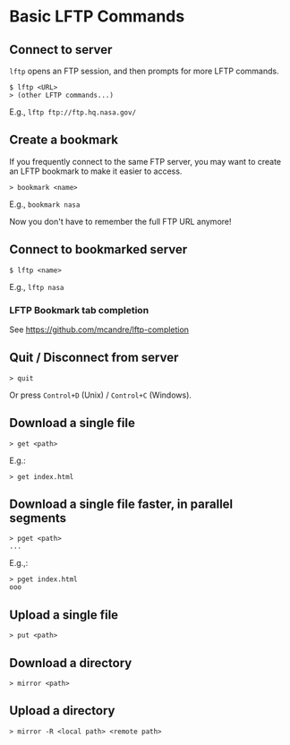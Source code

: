 # Basic LFTP Commands

## Connect to server

`lftp` opens an FTP session, and then prompts for more LFTP commands.

```
$ lftp <URL>
> (other LFTP commands...)
```

E.g., `lftp ftp://ftp.hq.nasa.gov/`

## Create a bookmark

If you frequently connect to the same FTP server, you may want to create an LFTP bookmark to make it easier to access.

```
> bookmark <name>
```

E.g., `bookmark nasa`

Now you don't have to remember the full FTP URL anymore!

## Connect to bookmarked server

```
$ lftp <name>
```

E.g., `lftp nasa`

### LFTP Bookmark tab completion

See https://github.com/mcandre/lftp-completion

## Quit / Disconnect from server

```
> quit
```

Or press `Control+D` (Unix) / `Control+C` (Windows).

## Download a single file

```
> get <path>
```

E.g.:

```
> get index.html
```

## Download a single file faster, in parallel segments

```
> pget <path>
...
```

E.g.,:

```
> pget index.html
ooo
```

## Upload a single file

```
> put <path>
```

## Download a directory

```
> mirror <path>
```

## Upload a directory

```
> mirror -R <local path> <remote path>
```